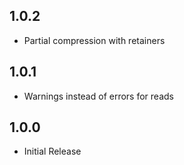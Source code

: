 ## 1.0.2

* Partial compression with retainers

## 1.0.1

* Warnings instead of errors for reads

## 1.0.0

* Initial Release
